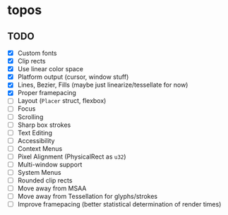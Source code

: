 # topos

## TODO

 - [x] Custom fonts
 - [x] Clip rects
 - [x] Use linear color space
 - [x] Platform output (cursor, window stuff)
 - [x] Lines, Bezier, Fills (maybe just linearize/tessellate for now)
 - [x] Proper framepacing
 - [ ] Layout (`Placer` struct, flexbox)
 - [ ] Focus
 - [ ] Scrolling
 - [ ] Sharp box strokes
 - [ ] Text Editing
 - [ ] Accessibility
 - [ ] Context Menus
 - [ ] Pixel Alignment (PhysicalRect as `u32`)
 - [ ] Multi-window support
 - [ ] System Menus
 - [ ] Rounded clip rects
 - [ ] Move away from MSAA
 - [ ] Move away from Tessellation for glyphs/strokes
 - [ ] Improve framepacing (better statistical determination of render times)
